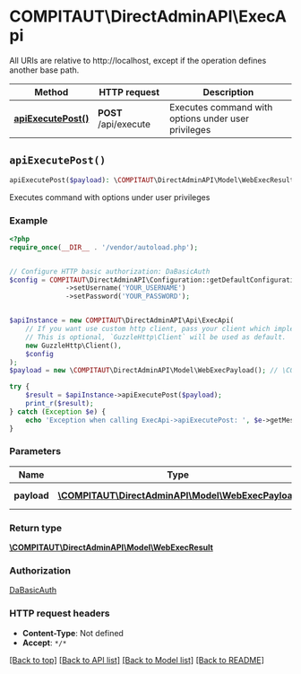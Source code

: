 # COMPITAUT\DirectAdminAPI\ExecApi

All URIs are relative to http://localhost, except if the operation defines another base path.

| Method | HTTP request | Description |
| ------------- | ------------- | ------------- |
| [**apiExecutePost()**](ExecApi.md#apiExecutePost) | **POST** /api/execute | Executes command with options under user privileges |


## `apiExecutePost()`

```php
apiExecutePost($payload): \COMPITAUT\DirectAdminAPI\Model\WebExecResult
```

Executes command with options under user privileges

### Example

```php
<?php
require_once(__DIR__ . '/vendor/autoload.php');


// Configure HTTP basic authorization: DaBasicAuth
$config = COMPITAUT\DirectAdminAPI\Configuration::getDefaultConfiguration()
              ->setUsername('YOUR_USERNAME')
              ->setPassword('YOUR_PASSWORD');


$apiInstance = new COMPITAUT\DirectAdminAPI\Api\ExecApi(
    // If you want use custom http client, pass your client which implements `GuzzleHttp\ClientInterface`.
    // This is optional, `GuzzleHttp\Client` will be used as default.
    new GuzzleHttp\Client(),
    $config
);
$payload = new \COMPITAUT\DirectAdminAPI\Model\WebExecPayload(); // \COMPITAUT\DirectAdminAPI\Model\WebExecPayload | command to execute

try {
    $result = $apiInstance->apiExecutePost($payload);
    print_r($result);
} catch (Exception $e) {
    echo 'Exception when calling ExecApi->apiExecutePost: ', $e->getMessage(), PHP_EOL;
}
```

### Parameters

| Name | Type | Description  | Notes |
| ------------- | ------------- | ------------- | ------------- |
| **payload** | [**\COMPITAUT\DirectAdminAPI\Model\WebExecPayload**](../Model/WebExecPayload.md)| command to execute | |

### Return type

[**\COMPITAUT\DirectAdminAPI\Model\WebExecResult**](../Model/WebExecResult.md)

### Authorization

[DaBasicAuth](../../README.md#DaBasicAuth)

### HTTP request headers

- **Content-Type**: Not defined
- **Accept**: `*/*`

[[Back to top]](#) [[Back to API list]](../../README.md#endpoints)
[[Back to Model list]](../../README.md#models)
[[Back to README]](../../README.md)
